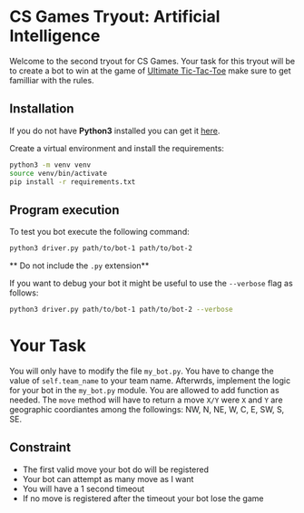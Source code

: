 # CS Games Tryout: Artificial Intelligence
Welcome to the second tryout for CS Games. Your task for this tryout will be to
create a bot to win at the game of [Ultimate Tic-Tac-Toe](https://ultimate-t3.herokuapp.com/rules) make sure to get familliar with the rules.

## Installation
If you do not have **Python3** installed you can get it [here](https://www.python.org/downloads/release/python-374/).

Create a virtual environment and install the requirements:
```bash
python3 -m venv venv
source venv/bin/activate
pip install -r requirements.txt
```

## Program execution
To test you bot execute the following command:
```bash
python3 driver.py path/to/bot-1 path/to/bot-2
```
** Do not include the `.py` extension**

If you want to debug your bot it might be useful to use the `--verbose` flag as follows:
```bash
python3 driver.py path/to/bot-1 path/to/bot-2 --verbose
```

# Your Task
You will only have to modify the file `my_bot.py`.
You have to change the value of `self.team_name` to your team name.
Afterwrds, implement the logic for your bot in the `my_bot.py` module.
You are allowed to add function as needed.
The `move` method will have to return a move `X/Y` were `X` and `Y` are geographic coordiantes among the followings: NW, N, NE, W, C, E, SW, S, SE.

## Constraint
* The first valid move your bot do will be registered
* Your bot can attempt as many move as I want
* You will have a 1 second timeout
* If no move is registered after the timeout your bot lose the game

